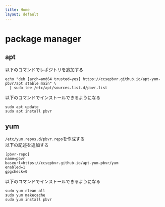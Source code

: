 ```yaml
---
title: Home
layout: default
---
```


# package manager
## apt
以下のコマンドでレポジトリを追加する
```
echo "deb [arch=amd64 trusted=yes] https://ccsepbvr.github.io/apt-yum-pbvr/apt stable main" \
  | sudo tee /etc/apt/sources.list.d/pbvr.list
```

以下のコマンドでインストールできるようになる
```
sudo apt update
sudo apt install pbvr
```

## yum
`/etc/yum.repos.d/pbvr.repo`を作成する<br>
以下の記述を追加する
```
[pbvr-repo]
name=pbvr
baseurl=https://ccsepbvr.github.io/apt-yum-pbvr/yum
enabled=1
gpgcheck=0
```

以下のコマンドでインストールできるようになる
```
sudo yum clean all
sudo yum makecache
sudo yum install pbvr
```
